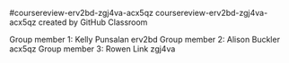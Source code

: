 #coursereview-erv2bd-zgj4va-acx5qz
coursereview-erv2bd-zgj4va-acx5qz created by GitHub Classroom

Group member 1: Kelly Punsalan erv2bd
Group member 2: Alison Buckler acx5qz
Group member 3: Rowen Link zgj4va
